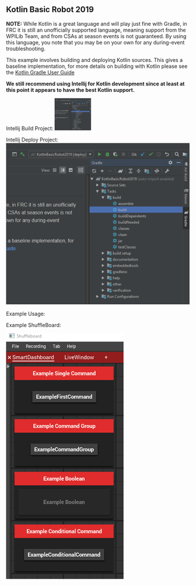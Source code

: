 Kotlin Basic Robot 2019
---

**NOTE:** While Kotlin is a great language and will play just fine with Gradle, in FRC it is still an unofficially supported language, meaning support from the WPILib Team, and from CSAs at season events is not guaranteed. By using this language, you note that you may be on your own for any during-event troubleshooting.

This example involves building and deploying Kotlin sources. This gives a baseline implementation, for more details on building with Kotlin please see the [Kotlin Gradle User Guide](https://kotlinlang.org/docs/reference/using-gradle.html)

**We still recommend using Intellij for Kotlin development since at least at this point it appears to have the best Kotlin support.**

Intellij Build Project:
<img src="images/GradleBuild.PNG" width="100"/>

Intellij Deploy Project:
![Alt text](images/GradleBuild.PNG?raw=true "Gradle Build Example")


Example Usage:

Example ShuffleBoard:

![Alt text](images/ShuffleBoardExample.PNG?raw=true "ShuffleBoard Example")